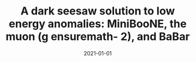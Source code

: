 ---
title: "A dark seesaw solution to low energy anomalies: MiniBooNE, the muon (g ensuremath- 2), and BaBar"
authors:  Asli Abdullahi,  Matheus Hostert,  Silvia Pascoli
collection: publications
permalink: /publication/2021-01-01-A-dark-seesaw-solution-to-low-energy-anomalies-MiniBooNE-the-muon-g-ensuremath-2-and-BaBar
date: 2021-01-01
venue: 'Phys. Lett. B'
citation: '"A dark seesaw solution to low energy anomalies: MiniBooNE, the muon (g ensuremath- 2), and BaBar", Asli Abdullahi,  Matheus Hostert,  Silvia Pascoli,  Phys. Lett. B, 2021, '
eprint: '2007.11813'
---